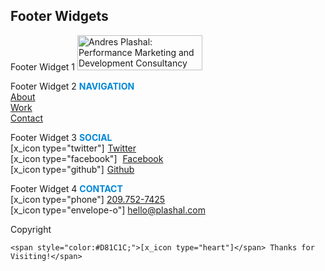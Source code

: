 
## Footer Widgets ##

Footer Widget 1
    <img src="http://andres.plashal.com/wp-content/uploads/2017/01/andres.plashal-PerformanceMarketing-DevelopmentConsultancy-LtBlue.svg" alt="Andres Plashal: Performance Marketing and Development Consultancy" style="width:200px;height:56px;">

Footer Widget 2
    <span style="color: rgb(0,135,216); font-weight: bold;">NAVIGATION</span><br>
    <a href="http://andres.plashal.com/about" target="_self">About</a><br>
    <a href="http://andres.plashal.com/work" target="_self">Work</a><br>
    <a href="http://andres.plashal.com/contact" target="_self">Contact</a>

Footer Widget 3
    <span style="color: rgb(0,135,216); font-weight: bold;">SOCIAL</span><br>
    <span style="margin-right: 5px;">[x_icon type="twitter"]</span><a href="https://twitter.com/andresplashal" target="_self">Twitter</a><br>
    <span style="margin-right: 5px;">[x_icon type="facebook"]</span> <a href="https://www.facebook.com/andres.plashal" target="_self">Facebook</a><br>
    <span style="margin-right: 5px;">[x_icon type="github"]</span><a href="https://github.com/plashal" target="_self">Github</a>

Footer Widget 4
    <span style="color: rgb(0,135,216); font-weight: bold;">CONTACT</span><br>
    [x_icon type="phone"] <a href="tel:209-752-7425">209.752-7425</a><br>
    [x_icon type="envelope-o"] <a href="mailto:hello@plashal.com">hello@plashal.com</a>

Copyright

    <span style="color:#D81C1C;">[x_icon type="heart"]</span> Thanks for Visiting!</span>
